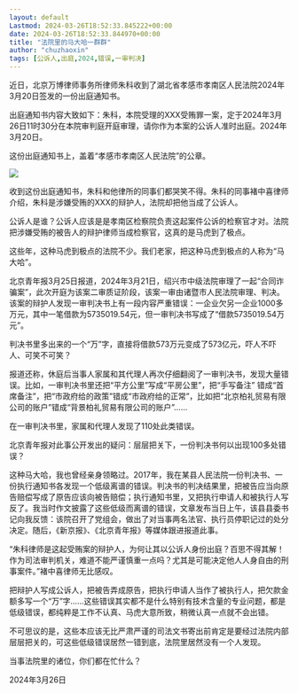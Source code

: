 ```yaml
---
layout: default
Lastmod: 2024-03-26T18:52:33.845222+00:00
date: 2024-03-26T18:52:33.844970+00:00
title: "法院里的马大哈一群群"
author: "chuzhaoxin"
tags: [公诉人,出庭,2024,错误,一审判决]
---
```


近日，北京万博律师事务所律师朱科收到了湖北省孝感市孝南区人民法院2024年3月20日签发的一份出庭通知书。  

出庭通知书内容大致如下：朱科，本院受理的XXX受贿罪一案，定于2024年3月26日11时30分在本院审判庭开庭审理，请你作为本案的公诉人准时出庭。2024年3月20日。

这份出庭通知书上，盖着“孝感市孝南区人民法院”的公章。

![](https://images.weserv.nl/?url=https%3A//mmbiz.qpic.cn/mmbiz_jpg/kkS3miacKMA123J1NooKJgGkKvTXxJg955MMckjK2ibUHN57O84BAKaicIvXwhDYtYebicjsEMvGSENrfrZgQptlEA/640%3Fwx_fmt%3Djpeg%26from%3Dappmsg)

收到这份出庭通知书，朱科和他律所的同事们都哭笑不得。朱科的同事褚中喜律师介绍，朱科是涉嫌受贿的XXX的辩护人，法院却把他当成了公诉人。  

公诉人是谁？公诉人应该是是孝南区检察院负责这起案件公诉的检察官才对。法院把涉嫌受贿的被告人的辩护律师当成检察官，这真的是马虎到了极点。

这些年，这种马虎到极点的法院不少。我们老家，把这种马虎到极点的人称为“马大哈”。

北京青年报3月25日报道，2024年3月21日，绍兴市中级法院审理了一起“合同诈骗案”，此次开庭为该案二审质证阶段，该案一审由诸暨市人民法院审理、判决。该案的辩护人发现一审判决书上有一段内容严重错误：一企业欠另一企业1000多万元，其中一笔借款为5735019.54元，但一审判决书写成了“借款5735019.54万元”。

判决书里多出来的一个“万”字，直接将借款573万元变成了573亿元，吓人不吓人、可笑不可笑？

报道还称，休庭后当事人家属和其代理人再次仔细翻阅了一审判决书，发现大量错误。比如，一审判决书里还把“平方公里”写成“平房公里”，把“手写备注” 错成“首席备注”，把“市政府给的政策”错成“市政府给的正常”，比如把“北京柏礼贸易有限公司的账户”错成“背景柏礼贸易有限公司的账户”……

在一审判决书里，家属和代理人发现了110处此类错误。

北京青年报对此事公开发出的疑问：层层把关下，一份判决书何以出现100多处错误？

这种马大哈，我也曾经亲身领略过。2017年，我在某县人民法院一份判决书、一份执行通知书各发现一个低级离谱的错误。判决书的判决结果里，把被告应当向原告赔偿写成了原告应该向被告赔偿；执行通知书里，又把执行申请人和被执行人写反了。我当时作文披露了这些低级而离谱的错误，文章发布当日上午，该县县委书记向我反馈：该院召开了党组会，做出了对当事两名法官、执行员停职记过的处分决定。随后，《新京报》、《北京青年报》等媒体跟进报道此事。

“朱科律师是这起受贿案的辩护人，为何让其以公诉人身份出庭？百思不得其解！作为司法审判机关，难道不能严谨慎重一点吗？尤其是可能决定他人人身自由的刑事案件。”褚中喜律师无比感叹。

把辩护人写成公诉人，把被告弄成原告，把执行申请人当作了被执行人，把欠款金额多写一个“万”字……这些错误其实都不是什么特别有技术含量的专业问题，都是低级错误，都纯粹是工作不认真、马虎大意所致，稍微认真一点就不会出错。

不可思议的是，这些本应该无比严肃严谨的司法文书寄出前肯定是要经过法院内部层层把关的，可这些低级错误居然一错到底，法院里居然没有一个人发现。

当事法院里的诸位，你们都在忙什么？

2024年3月26日


